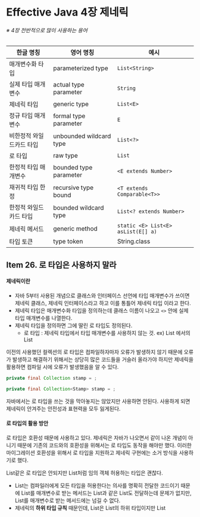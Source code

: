 # Effective Java 4장 제네릭

###### ※ 4장 전반적으로 많이 사용하는 용어

| 한글 명칭                | 영어 명칭               | 예시                               |
| ------------------------ | ----------------------- | ---------------------------------- |
| 매개변수화 타입          | parameterized type      | `List<String>`                     |
| 실제 타입 매개변수       | actual type parameter   | `String`                           |
| 제네릭 타입              | generic type            | `List<E>`                          |
| 정규 타입 매개변수       | formal type parameter   | `E`                                |
| 비한정적 와일드카드 타입 | unbounded wildcard type | `List<?>`                          |
| 로 타입                  | raw type                | `List`                             |
| 한정적 타입 매개변수     | bounded type parameter  | `<E extends Number>`               |
| 재귀적 타입 한정         | recursive type bound    | `<T extends Comparable<T>>`        |
| 한정적 와일드카드 타입   | bounded wildcard type   | `List<? extends Number>`           |
| 제네릭 메서드            | generic method          | `static <E> List<E> asList(E[] a)` |
| 타입 토큰                | type token              | String.class                       |



## Item 26. 로 타입은 사용하지 말라

#### 제네릭이란

* 자바 5부터 사용된 개념으로 클래스와 인터페이스 선언에 타입 매개변수가 쓰이면 제네릭 클래스, 제네릭 인터페이스라고 하고 이를 통틀어 제네릭 타입 이라고 한다.
* 제네릭 타입은 매개변수화 타입을 정의하는데 클래스 이름이 나오고 `<>` 안에 실제 타입 매개변수를 나열한다.
* 제네릭 타입을 정의하면 그에 딸린 로 타입도 정의된다.
  * 로 타입 : 제네릭 타입에서 타입 매개변수를 사용하지 않는 것. ex) List<E> 에서의 List



이전의 사용했던 컬렉션의 로 타입은 컴파일하자마자 오류가 발생하지 않기 때문에 오류가 발생하고 해결하기 위해서는 상당히 많은 코드들을 거슬러 올라가야 하지만 제네릭을 활용하면 컴파일 시에 오류가 발생했음을 알 수 있다.

```java
private final Collection stamp = ;
```

```java
private final Collection<Stamp> stamp = ;
```



자바에서는 로 타입을 쓰는 것을 막아놓지는 않았지만 사용하면 안된다. 사용하게 되면 제네릭이 안겨주는 안전성과 표현력을 모두 잃게된다.



#### 로 타입의 활용 방안

로 타입은 호환성 때문에 사용하고 있다. 제네릭은 자바가 나오면서 같이 나온 개념이 아니기 때문에 기존의 코드와의 호환성을 위해서는 로 타입도 동작을 해야만 했다. 이러한 마이그레이션 호환성을 위해서 로 타입을 지원하고 제네릭 구현에는 소거 방식을 사용하기로 했다. 

List같은 로 타입은 안되지만 List<Object>처럼 임의 객체 허용하는 타입은 괜찮다.

*  List<Object>는 컴파일러에게 모든 타입을 허용한다는 의사를 명확히 전달한 코드이기 때문에 List를 매개변수로 받는 메서드는 List<String>과 같은 List도 전달하는데 문제가 없지만, List<Object>를 매개변수로 받는 메서드에는 넘길 수 없다. 
  * 제네릭의 **하위 타입 규칙** 때문인데, List<String>은 List의 하위 타입이지만 List<Object>의 하위 타입은 아니기 때문이다.
  * List과 같은 로 타입을 매개변수로 사용하면 타입 안정성을 잃게 된다.



```java
public static void main(String[] args) {
    List<String> strings = new ArrayList<>();
    unsafeAdd(strings, Integer.valueOf(42));
    String s = strings.get(0);
    
}

public static void unsafeAdd(List list, Object o) {
    list.add(o);
}
```

이 코드를 실행시키면 strings.get(0)의 결과를 형변환시에 `ClassCastException`이 발생한다. 이는 strings.get(0)이 수행 될 때 컴파일러는 자동으로 타입 매개변수로 선언된 String으로 형변환을 시도하게 되고, 42라는 값은Integer 타입이기에 형변환 예외가 발생하는 것이다.

같은 코드를 로 타입으로 사용하게 되면 아래와 같다.

```java
public static void main(String[] args) {
    List<String> strings = new ArrayList<>();
    unsafeAdd(strings, Integer.valueOf(42));
    String s = strings.get(0);
    
}

public static void unsafeAdd(List<Object> list, Object o) {
    list.add(o);
}
```

이 코드는 바로 컴파일 에러를 발생하며 실행조차 안된다. 이러한 의미로 로 타입을 사용하고 싶은 생각이 들긴 하지만 안전하지 않기 때문에 책에서는 `비한정적 와일드카드 타입`의 사용을 권장한다.

`비한정적 와일드카드` 타입은 제네릭 타입을 쓰고는 싶지만 실제 타입 매개변수가 무엇인지 모르거나 알고싶지 않을 때, 로 타입대신 **물음표를 사용하여 어떤 타입도 담을 수 있는 범용적인 매개변수화 타입이다.**

```java
static int numElementsInCommon(Set<?> s1, Set<?> s2){}
```

로 타입과의 차이점을 이야기하면 간단하게는 안전성의 차이이다. 로 타입의 경우 아무 원소나 넣을 수 있어 안전하지 않지만 와일드카드를 사용하면 어떤 원소도 넣을 수 없기 때문에 컴파일러가 제 역할을 하도록 한다.



#### 로 타입 사용의 예외

##### class 리터럴

클래스 리터럴에는 배열과 기본 타입을 제외하곤 매개변수화 타입을 사용하지 못하게 한다.



##### instanceof 연산자

런타임에는 제네릭 타입 정보가 지워지기 때문에 instanceof 연산자는 와일드카드 타입 이외의 매개변수화 타입에는 적용이 불가능하다. 따라서 아무 역할을 못하는 와일드 카드 타입을 사용하는 것 보다는 로 타입을 사용하는게 깔끔하다.



---



## Item 27. 비검사 경고를 제거하라

제네릭을 사용하면서 주로 나오는 경고

* 비검사 형변환 경고
* 비검사 메소드 호출 경고
* 비검사 매개변수화 가변인수 타입 경고
* 비검사 변환경고



대부분의 비검사 경고는 IDE에서 `warning`으로 표기가 되며 컴파일러에서 지적을 해주기 때문에 쉽게 제거가 가능하고, 자바 7부터 지원하는 `<>`연산자를 이용하여 해결도 가능하다.



##### 가능한 모든 비검사 경고를 제거하라

* 제거하게 되면 코드는 타입 안전성이 보장되어 런타임에 `ClassCastException`이 발생하지 않는다.

##### 경고를 제거할 수 없지만 안전하다고 생각되면 @SuppressWarnings("unchecked")를 사용하라

* 경고 없이 컴파일은 되지만 만약에 문제가 있다면 런타임에는 여전히 `ClassCastException`를 던질 수 있다.

##### @SuppressWarnings 어노테이션은 항상 가능한한 좁은 범위로 적용하자.

##### @SuppressWarnings("unchecked")을 사용할 때 그 경고를 무시해도 되는 안전한 이유를 적어두자.